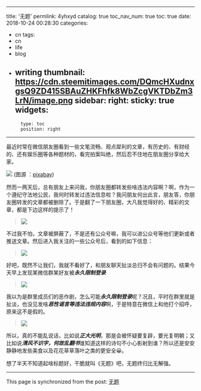 
---
title: '无题'
permlink: 4yhxyd
catalog: true
toc_nav_num: true
toc: true
date: 2018-10-24 00:28:30
categories:
- cn
tags:
- cn
- life
- blog
- writing
thumbnail: https://cdn.steemitimages.com/DQmcHXudnxgsQ9ZD415SBAuZHKFhfk8WbZcgVKTDbZm3LrN/image.png
sidebar:
    right:
        sticky: true
widgets:
    -
        type: toc
        position: right
---


最近时常在微信朋友圈看到一些文笔流畅、观点犀利的文章，有历史的、有财经的、还有娱乐圈等各种题材的，看完拍案叫绝，然后忍不住地在朋友圈分享给大家。

![](https://cdn.steemitimages.com/DQmcHXudnxgsQ9ZD415SBAuZHKFhfk8WbZcgVKTDbZm3LrN/image.png)
(图源 ：[pixabay](https://pixabay.com/))

然而一两天后，总有朋友上来问我，你朋友圈都转发些啥违法内容啊？啊，作为一个遵纪守法地公民，我何时转发过违法信息啦？我问朋友何出此言，朋友答，你朋友圈转发的文章都被删除了。于是翻了一下朋友圈，大凡我觉得好的、精彩的文章，都是下边这样的提示了！

>![](https://cdn.steemitimages.com/DQmZUXikZvXB4uwZjUQRuC4g9z81WSBJijgpTQkQGimwTdR/image.png)

不过我不怕，文章被屏蔽了，不是还有公众号嘛，我可以进公众号等他们更新或者推送文章。然后进入我关注的一些公众号后，看到的如下信息：

>![](https://cdn.steemitimages.com/DQmVBiWTi1iTJBLYdwWraQm3xw53tTvozo1J3wKdTz9ubRG/image.png)


好吧，既然不让我们，我就不看好了，和朋友聊天扯淡总归不会有问题的。结果今天早上发现某微信群某好友被***永久限制登录***

>![](https://cdn.steemitimages.com/DQmZYrV4VfcKU1BZcaQZ3NfQVLzhE1DCB1b6st5mVHKNAcA/image.png)


我以为是群里成员们的恶作剧，怎么可能***永久限制登录***呢？况且，平时在群里就是扯淡，也没见发啥***恶性谣言等违法违规内容***啊，于是特意在微信上和他打个招呼，原来这不是假的。

>![](https://cdn.steemitimages.com/DQmVpcS6BEJ94nPE2di4E9dqqRvahDxcu9kUbeR9iQ3LKuH/image.png)

所以，真的不能乱说话，比如说***正大光明***，那是会被怀疑要复辟，要光复明朝；又比如说***清风不识字，何故乱翻书***谁知道这样的诗句不小心影射到谁？所以还是安安静静地发些美食以及花花草草落叶之类的更安全😀。

想了半天不知道起啥标题好，干脆就叫《无题》吧，无题终归比无解强。

- - -

This page is synchronized from the post: [无题](https://steemit.com/@oflyhigh/4yhxyd)
